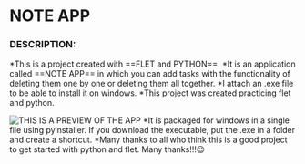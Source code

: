 # NOTE APP
### DESCRIPTION:
*This is a project created with ==FLET and PYTHON==.
*It is an application called ==NOTE APP== in which you can add tasks with the functionality of deleting them one by one or deleting them all together.
*I attach an .exe file to be able to install it on windows.
*This project was created practicing flet and python.



![THIS IS A PREVIEW OF THE APP](assets/Note-App.JPG)
*It is packaged for windows in a single file using pyinstaller. If you download the executable, put the .exe in a folder and create a shortcut.
*Many thanks to all who think this is a good project to get started with python and flet. Many thanks!!!😉